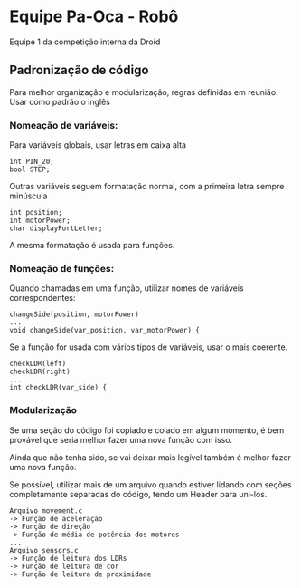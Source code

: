 # Equipe Pa-Oca - Robô
Equipe 1 da competição interna da Droid

## Padronização de código
Para melhor organização e modularização, regras definidas em reunião.
Usar como padrão o inglês

### Nomeação de variáveis:
  Para variáveis globais, usar letras em caixa alta
  ```
  int PIN_20;
  bool STEP;
  ```
  Outras variáveis seguem formatação normal, com a primeira letra sempre minúscula
  
  ```
  int position;
  int motorPower;
  char displayPortLetter;
  ```
  A mesma formatação é usada para funções.

### Nomeação de funções:
  Quando chamadas em uma função, utilizar nomes de variáveis correspondentes:
  
  ```
  changeSide(position, motorPower)
  ...
  void changeSide(var_position, var_motorPower) {
  ```
  
  Se a função for usada com vários tipos de variáveis, usar o mais coerente.
  ```
  checkLDR(left)
  checkLDR(right)
  ...
  int checkLDR(var_side) {
  ```
### Modularização
  Se uma seção do código foi copiado e colado em algum momento, é bem provável que seria melhor fazer uma nova função com isso.
  
  Ainda que não tenha sido, se vai deixar mais legível também é melhor fazer uma nova função.
  
  Se possível, utilizar mais de um arquivo quando estiver lidando com seções completamente separadas do código, tendo um Header para uni-los.
  ```
  Arquivo movement.c
  -> Função de aceleração
  -> Função de direção
  -> Função de média de potência dos motores
  ...
  Arquivo sensors.c
  -> Função de leitura dos LDRs
  -> Função de leitura de cor
  -> Função de leitura de proximidade
  ```
  
  
